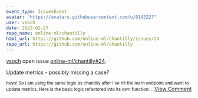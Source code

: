 ```yaml
---
event_type: IssuesEvent
avatar: "https://avatars.githubusercontent.com/u/814322?"
user: vsoch
date: 2022-02-27
repo_name: online-ml/chantilly
html_url: https://github.com/online-ml/chantilly/issues/24
repo_url: https://github.com/online-ml/chantilly
---
```


<a href='https://github.com/vsoch' target='_blank'>vsoch</a> open issue <a href='https://github.com/online-ml/chantilly/issues/24' target='_blank'>online-ml/chantilly#24</a>.

<p>Update metrics - possibly missing a case?</p><small>heyo! So I am using the same logic as chantilly after I've hit the learn endpoint and want to update metrics. Here is the basic logic refactored into its own function:...</small><a href='https://github.com/online-ml/chantilly/issues/24' target='_blank'>View Comment</a>